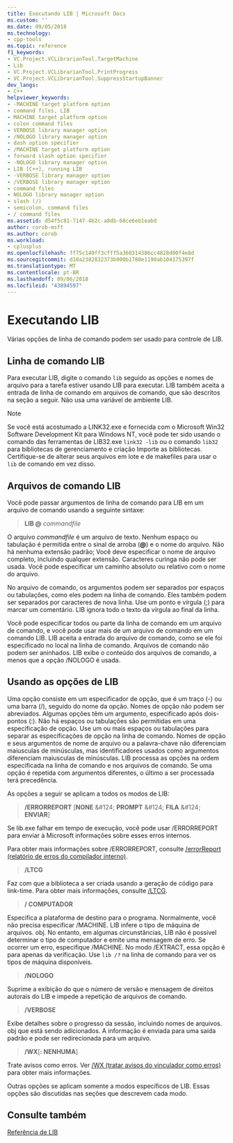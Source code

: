 ```yaml
---
title: Executando LIB | Microsoft Docs
ms.custom: ''
ms.date: 09/05/2018
ms.technology:
- cpp-tools
ms.topic: reference
f1_keywords:
- VC.Project.VCLibrarianTool.TargetMachine
- Lib
- VC.Project.VCLibrarianTool.PrintProgress
- VC.Project.VCLibrarianTool.SuppressStartupBanner
dev_langs:
- C++
helpviewer_keywords:
- -MACHINE target platform option
- command files, LIB
- MACHINE target platform option
- colon command files
- VERBOSE library manager option
- /NOLOGO library manager option
- dash option specifier
- /MACHINE target platform option
- forward slash option specifier
- -NOLOGO library manager option
- LIB [C++], running LIB
- -VERBOSE library manager option
- /VERBOSE library manager option
- command files
- NOLOGO library manager option
- slash (/)
- semicolon, command files
- / command files
ms.assetid: d54f5c81-7147-4b2c-a8db-68ce6eb1eabd
author: corob-msft
ms.author: corob
ms.workload:
- cplusplus
ms.openlocfilehash: ff75c149ff3cfff5a360314386cc4828d00f4e8d
ms.sourcegitcommit: d10a2382832373b900b1780e1190ab104175397f
ms.translationtype: MT
ms.contentlocale: pt-BR
ms.lasthandoff: 09/06/2018
ms.locfileid: "43894597"
---
```

# <a name="running-lib"></a>Executando LIB

Várias opções de linha de comando podem ser usado para controle de LIB.

## <a name="lib-command-line"></a>Linha de comando LIB

Para executar LIB, digite o comando `lib` seguido as opções e nomes de arquivo para a tarefa estiver usando LIB para executar. LIB também aceita a entrada de linha de comando em arquivos de comando, que são descritos na seção a seguir. Não usa uma variável de ambiente LIB.

> [!NOTE]
> Se você está acostumado a LINK32.exe e fornecida com o Microsoft Win32 Software Development Kit para Windows NT, você pode ter sido usando o comando das ferramentas de LIB32.exe `link32 -lib` ou o comando `lib32` para bibliotecas de gerenciamento e criação Importe as bibliotecas. Certifique-se de alterar seus arquivos em lote e de makefiles para usar o `lib` de comando em vez disso.

## <a name="lib-command-files"></a>Arquivos de comando LIB

Você pode passar argumentos de linha de comando para LIB em um arquivo de comando usando a seguinte sintaxe:

> **LIB \@**  <em>commandfile</em>

O arquivo *commandfile* é um arquivo de texto. Nenhum espaço ou tabulação é permitida entre o sinal de arroba (**\@**) e o nome do arquivo. Não há nenhuma extensão padrão; Você deve especificar o nome de arquivo completo, incluindo qualquer extensão. Caracteres curinga não pode ser usada. Você pode especificar um caminho absoluto ou relativo com o nome do arquivo.

No arquivo de comando, os argumentos podem ser separados por espaços ou tabulações, como eles podem na linha de comando. Eles também podem ser separados por caracteres de nova linha. Use um ponto e vírgula (;) para marcar um comentário. LIB ignora todo o texto da vírgula ao final da linha.

Você pode especificar todos ou parte da linha de comando em um arquivo de comando, e você pode usar mais de um arquivo de comando em um comando LIB. LIB aceita a entrada do arquivo de comando, como se ele foi especificado no local na linha de comando. Arquivos de comando não podem ser aninhados. LIB exibe o conteúdo dos arquivos de comando, a menos que a opção /NOLOGO é usada.

## <a name="using-lib-options"></a>Usando as opções de LIB

Uma opção consiste em um especificador de opção, que é um traço (-) ou uma barra (/), seguido do nome da opção. Nomes de opção não podem ser abreviados. Algumas opções têm um argumento, especificado após dois-pontos (:). Não há espaços ou tabulações são permitidas em uma especificação de opção. Use um ou mais espaços ou tabulações para separar as especificações de opção na linha de comando. Nomes de opção e seus argumentos de nome de arquivo ou a palavra-chave não diferenciam maiusculas de minúsculas, mas identificadores usados como argumentos diferenciam maiusculas de minúsculas. LIB processa as opções na ordem especificada na linha de comando e nos arquivos de comando. Se uma opção é repetida com argumentos diferentes, o último a ser processada terá precedência.

As opções a seguir se aplicam a todos os modos de LIB:

> **/ERRORREPORT** [**NONE** &AMP;#124; **PROMPT** &AMP;#124; **FILA** &AMP;#124; **ENVIAR**]

Se lib.exe falhar em tempo de execução, você pode usar /ERRORREPORT para enviar à Microsoft informações sobre esses erros internos.

Para obter mais informações sobre /ERRORREPORT, consulte [/errorReport (relatório de erros do compilador interno)](../../build/reference/errorreport-report-internal-compiler-errors.md).

> **/LTCG**

Faz com que a biblioteca a ser criada usando a geração de código para link-time.  Para obter mais informações, consulte [/LTCG](../../build/reference/ltcg-link-time-code-generation.md).

> **/ COMPUTADOR**

Especifica a plataforma de destino para o programa. Normalmente, você não precisa especificar /MACHINE. LIB infere o tipo de máquina de arquivos. obj. No entanto, em algumas circunstâncias, LIB não é possível determinar o tipo de computador e emite uma mensagem de erro. Se ocorrer um erro, especifique /MACHINE. No modo /EXTRACT, essa opção é para apenas da verificação. Use `lib /?` na linha de comando para ver os tipos de máquina disponíveis.

> **/NOLOGO**

Suprime a exibição do que o número de versão e mensagem de direitos autorais do LIB e impede a repetição de arquivos de comando.

> **/VERBOSE**

Exibe detalhes sobre o progresso da sessão, incluindo nomes de arquivos. obj que está sendo adicionados. A informação é enviada para uma saída padrão e pode ser redirecionada para um arquivo.

> **/WX**[**: NENHUMA**]

Trate avisos como erros. Ver [/WX (tratar avisos do vinculador como erros)](../../build/reference/wx-treat-linker-warnings-as-errors.md) para obter mais informações.

Outras opções se aplicam somente a modos específicos de LIB. Essas opções são discutidas nas seções que descrevem cada modo.

## <a name="see-also"></a>Consulte também

[Referência de LIB](../../build/reference/lib-reference.md)